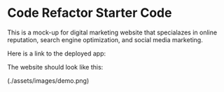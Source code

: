 # Code Refactor Starter Code

This is a mock-up for digital marketing website that specialazes in online reputation, search engine optimization, and social media marketing.

Here is a link to the deployed app:

The website should look like this:

(./assets/images/demo.png)

